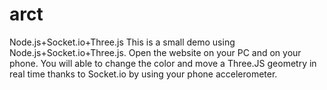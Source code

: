 # arct
Node.js+Socket.io+Three.js 
This is a small demo using Node.js+Socket.io+Three.js. Open the website on your PC and on your phone. You will able to change the color and  move a Three.JS geometry in real time thanks to Socket.io by using your phone accelerometer.
